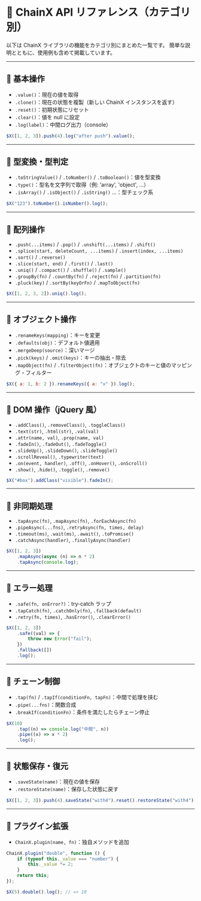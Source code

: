 # 📘 ChainX API リファレンス（カテゴリ別）

以下は ChainX ライブラリの機能をカテゴリ別にまとめた一覧です。
簡単な説明とともに、使用例も含めて掲載しています。

---

## 🔹 基本操作

- `.value()`：現在の値を取得
- `.clone()`：現在の状態を複製（新しい ChainX インスタンスを返す）
- `.reset()`：初期状態にリセット
- `.clear()`：値を null に設定
- `.log(label)`：中間ログ出力（console）

```js
$X([1, 2, 3]).push(4).log("after push").value();
```

---

## 🔹 型変換・型判定

- `.toStringValue()` / `.toNumber()` / `.toBoolean()`：値を型変換
- `.type()`：型名を文字列で取得（例: 'array', 'object', ...）
- `.isArray()` / `.isObject()` / `.isString()` ...：型チェック系

```js
$X("123").toNumber().isNumber().log();
```

---

## 🔹 配列操作

- `.push(...items)` / `.pop()` / `.unshift(...items)` / `.shift()`
- `.splice(start, deleteCount, ...items)` / `.insert(index, ...items)`
- `.sort()` / `.reverse()`
- `.slice(start, end)` / `.first()` / `.last()`
- `.uniq()` / `.compact()` / `.shuffle()` / `.sample()`
- `.groupBy(fn)` / `.countBy(fn)` / `.reject(fn)` / `.partition(fn)`
- `.pluck(key)` / `.sortBy(keyOrFn)` / `.mapToObject(fn)`

```js
$X([1, 2, 3, 2]).uniq().log();
```

---

## 🔹 オブジェクト操作

- `.renameKeys(mapping)`：キーを変更
- `.defaults(obj)`：デフォルト値適用
- `.mergeDeep(source)`：深いマージ
- `.pick(keys)` / `.omit(keys)`：キーの抽出・除去
- `.mapObject(fn)` / `.filterObject(fn)`：オブジェクトのキーと値のマッピング・フィルター

```js
$X({ a: 1, b: 2 }).renameKeys({ a: "x" }).log();
```

---

## 🔹 DOM 操作（jQuery 風）

- `.addClass()`, `.removeClass()`, `.toggleClass()`
- `.text(str)`, `.html(str)`, `.val(val)`
- `.attr(name, val)`, `.prop(name, val)`
- `.fadeIn()`, `.fadeOut()`, `.fadeToggle()`
- `.slideUp()`, `.slideDown()`, `.slideToggle()`
- `.scrollReveal()`, `.typewriter(text)`
- `.on(event, handler)`, `.off()`, `.onHover()`, `.onScroll()`
- `.show()`, `.hide()`, `.toggle()`, `.remove()`

```js
$X("#box").addClass("visible").fadeIn();
```

---

## 🔹 非同期処理

- `.tapAsync(fn)`, `.mapAsync(fn)`, `.forEachAsync(fn)`
- `.pipeAsync(...fns)`, `.retryAsync(fn, times, delay)`
- `.timeout(ms)`, `.wait(ms)`, `.await()`, `.toPromise()`
- `.catchAsync(handler)`, `.finallyAsync(handler)`

```js
$X([1, 2, 3])
	.mapAsync(async (n) => n * 2)
	.tapAsync(console.log);
```

---

## 🔹 エラー処理

- `.safe(fn, onError?)`：try-catch ラップ
- `.tapCatch(fn)`, `.catchOnly(fn)`, `.fallback(default)`
- `.retry(fn, times)`, `.hasError()`, `.clearError()`

```js
$X([1, 2, 3])
	.safe((val) => {
		throw new Error("fail");
	})
	.fallback([])
	.log();
```

---

## 🔹 チェーン制御

- `.tap(fn)` / `.tapIf(conditionFn, tapFn)`：中間で処理を挟む
- `.pipe(...fns)`：関数合成
- `.breakIf(conditionFn)`：条件を満たしたらチェーン停止

```js
$X(10)
	.tap((n) => console.log("中間", n))
	.pipe((x) => x * 2)
	.log();
```

---

## 🔹 状態保存・復元

- `.saveState(name)`：現在の値を保存
- `.restoreState(name)`：保存した状態に戻す

```js
$X([1, 2, 3]).push(4).saveState("with4").reset().restoreState("with4").log();
```

---

## 🔹 プラグイン拡張

- `ChainX.plugin(name, fn)`：独自メソッドを追加

```js
ChainX.plugin("double", function () {
	if (typeof this._value === "number") {
		this._value *= 2;
	}
	return this;
});

$X(5).double().log(); // => 10
```
